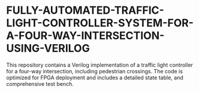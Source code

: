 # FULLY-AUTOMATED-TRAFFIC-LIGHT-CONTROLLER-SYSTEM-FOR-A-FOUR-WAY-INTERSECTION-USING-VERILOG
This repository contains a Verilog implementation of a traffic light controller for a four-way intersection, including pedestrian crossings. The code is optimized for FPGA deployment and includes a detailed state table,  and comprehensive test bench.
